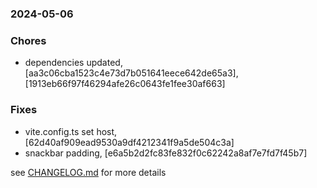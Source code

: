 ### 2024-05-06

### Chores
+ dependencies updated, [aa3c06cba1523c4e73d7b051641eece642de65a3], [1913eb66f97f46294afe26c0643fe1fee30af663]

### Fixes
+ vite.config.ts set host, [62d40af909ead9530a9df4212341f9a5de504c3a]
+ snackbar padding, [e6a5b2d2fc83fe832f0c62242a8af7e7fd7f45b7]

see <a href='https://github.com/mrjackwills/belugasnooze_vue/blob/main/CHANGELOG.md'>CHANGELOG.md</a> for more details
